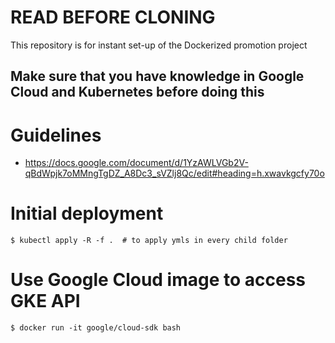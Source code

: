 # READ BEFORE CLONING #
This repository is for instant set-up of  the Dockerized promotion project

## Make sure that you have knowledge in Google Cloud and Kubernetes before doing this


# Guidelines
* https://docs.google.com/document/d/1YzAWLVGb2V-qBdWpjk7oMMngTgDZ_A8Dc3_sVZlj8Qc/edit#heading=h.xwavkgcfy70o

# Initial deployment
```
$ kubectl apply -R -f .  # to apply ymls in every child folder
```

# Use Google Cloud image to access GKE API
`$ docker run -it google/cloud-sdk bash`
